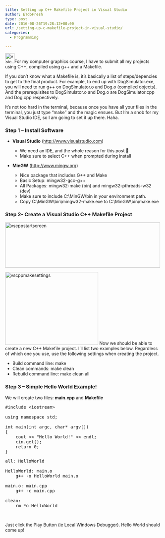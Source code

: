 ```yaml
---
title: Setting up C++ Makefile Project in Visual Studio
author: ETdoFresh
type: post
date: 2016-08-26T19:28:12+00:00
url: /setting-up-c-makefile-project-in-visual-studio/
categories:
  - Programming

---
```

<img class="alignleft wp-image-289 size-full" src="http://www.etdofresh.com/wp-content/uploads/2016/08/vsicon.png" alt="vsicon" width="30" height="32" />For my computer graphics course, I have to submit all my projects using C++, compiled using g++ and a Makefile.

If you don&#8217;t know what a Makefile is, it&#8217;s basically a list of steps/depencies to get to the final product. For example, to end up with DogSimulator.exe, you will need to run g++ on DogSimulator.o and Dog.o (compiled objects). And the prerequisites to DogSimulator.o and Dog.o are DogSimulator.cpp and Dog.cpp respectively.

It&#8217;s not too hard in the terminal, because once you have all your files in the terminal, you just type &#8220;make&#8221; and the magic ensues. But I&#8217;m a snob for my Visual Studio IDE, so I am going to set it up there. Haha.<!--more-->

### Step 1 &#8211; Install Software

  * **Visual Studio** (<http://www.visualstudio.com>) 
      * We need an IDE, and the whole reason for this post 🙂
      * Make sure to select C++ when prompted during install

  * **MinGW** (<http://www.mingw.org>) 
      * Nice package that includes G++ and Make
      * Basic Setup: mingw32-gcc-g++
      * All Packages: mingw32-make (bin) and mingw32-pthreads-w32 (dev)
      * Make sure to include C:\MinGW\bin in your environment path.
      * Copy C:\MinGW\bin\mingw32-make.exe to C:\MinGW\bin\make.exe

### Step 2- Create a Visual Studio C++ Makefile Project

[<img class="aligncenter wp-image-290" src="http://www.etdofresh.com/wp-content/uploads/2016/08/vscppstartscreen-300x88.png" alt="vscppstartscreen" width="500" height="146" srcset="http://localhost/wp-content/uploads/2016/08/vscppstartscreen-300x88.png 300w, http://localhost/wp-content/uploads/2016/08/vscppstartscreen-768x225.png 768w, http://localhost/wp-content/uploads/2016/08/vscppstartscreen.png 908w" sizes="(max-width: 500px) 100vw, 500px" />][1]

<img class="alignright wp-image-292 size-medium" src="http://www.etdofresh.com/wp-content/uploads/2016/08/vscppmakesettings-300x235.png" alt="vscppmakesettings" width="300" height="235" srcset="http://localhost/wp-content/uploads/2016/08/vscppmakesettings-300x235.png 300w, http://localhost/wp-content/uploads/2016/08/vscppmakesettings.png 666w" sizes="(max-width: 300px) 100vw, 300px" /> Now we should be able to create a new C++ Makefile project. I&#8217;ll list two examples below. Regardless of which one you use, use the following settings when creating the project.

  * Build command line: make
  * Clean commands: make clean
  * Rebuild command line: make clean all

### Step 3 &#8211; Simple Hello World Example!

We will create two files: **main.cpp** and **Makefile**

<pre class="lang:c++ decode:true" title="main.cpp">#include &lt;iostream&gt;

using namespace std;

int main(int argc, char* argv[])
{
	cout &lt;&lt; "Hello World!" &lt;&lt; endl;
	cin.get();
	return 0;
}</pre>

<pre class="lang:vim decode:true " title="Makefile">all: HelloWorld

HelloWorld: main.o
	g++ -o HelloWorld main.o

main.o: main.cpp
	g++ -c main.cpp

clean:
	rm *o HelloWorld</pre>

&nbsp;

Just click the Play Button (ie Local Windows Debugger). Hello World should come up!

 [1]: http://www.etdofresh.com/wp-content/uploads/2016/08/vscppstartscreen.png